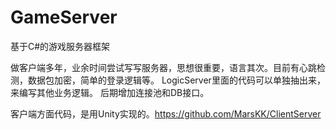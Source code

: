 # GameServer
基于C#的游戏服务器框架

做客户端多年，业余时间尝试写写服务器，思想很重要，语言其次。目前有心跳检测，数据包加密，简单的登录逻辑等。
LogicServer里面的代码可以单独抽出来，来编写其他业务逻辑。
后期增加连接池和DB接口。

客户端方面代码，是用Unity实现的。https://github.com/MarsKK/ClientServer
